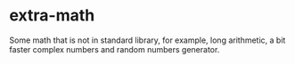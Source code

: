 # extra-math
Some math that is not in standard library, for example, long arithmetic, a bit faster complex numbers and random numbers generator.
